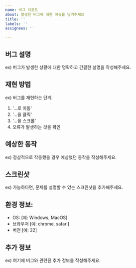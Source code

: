 ```yaml
---
name: 버그 리포트
about: 발생한 버그에 대한 이슈를 남겨주세요
title: ''
labels: ''
assignees: ''

---
```


## **버그 설명**
 ex) 버그가 발생한 상황에 대한 명확하고 간결한 설명을 작성해주세요.

## **재현 방법**

ex) 
버그를 재현하는 단계:
1. '...로 이동'
2. '...을 클릭'
3. '...을 스크롤'
4. 오류가 발생하는 것을 확인

## **예상한 동작**
ex) 정상적으로 작동했을 경우 예상했던 동작을 작성해주세요.

## **스크린샷**
ex) 
가능하다면, 문제를 설명할 수 있는 스크린샷을 추가해주세요.

## **환경 정보:**
 - OS: [예: Windows, MacOS]
 - 브라우저 [예: chrome, safari]
 - 버전 [예: 22]

## **추가 정보**
ex) 여기에 버그와 관련된 추가 정보를 작성해주세요.
